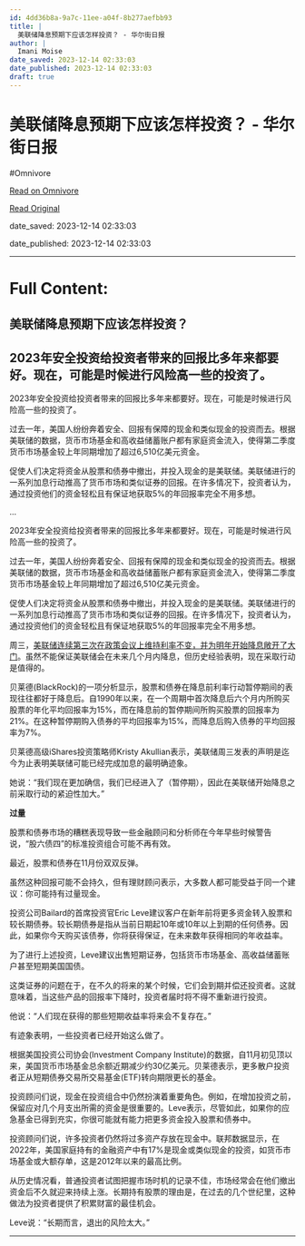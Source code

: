 ```yaml
---
id: 4dd36b8a-9a7c-11ee-a04f-8b277aefbb93
title: |
  美联储降息预期下应该怎样投资？ - 华尔街日报
author: |
  Imani Moise
date_saved: 2023-12-14 02:33:03
date_published: 2023-12-14 02:33:03
draft: true
---
```


# 美联储降息预期下应该怎样投资？ - 华尔街日报
#Omnivore

[Read on Omnivore](https://omnivore.app/me/-18c684cd96b)

[Read Original](https://cn.wsj.com/amp/articles/%E7%BE%8E%E8%81%94%E5%82%A8%E9%99%8D%E6%81%AF%E9%A2%84%E6%9C%9F%E4%B8%8B%E5%BA%94%E8%AF%A5%E6%80%8E%E6%A0%B7%E6%8A%95%E8%B5%84-5c23abd8)

date_saved: 2023-12-14 02:33:03

date_published: 2023-12-14 02:33:03

--- 

# Full Content: 

##  美联储降息预期下应该怎样投资？

## 2023年安全投资给投资者带来的回报比多年来都要好。现在，可能是时候进行风险高一些的投资了。

2023年安全投资给投资者带来的回报比多年来都要好。现在，可能是时候进行风险高一些的投资了。

过去一年，美国人纷纷奔着安全、回报有保障的现金和类似现金的投资而去。根据美联储的数据，货币市场基金和高收益储蓄账户都有家庭资金流入，使得第二季度货币市场基金较上年同期增加了超过6,510亿美元资金。

促使人们决定将资金从股票和债券中撤出，并投入现金的是美联储。美联储进行的一系列加息行动推高了货币市场和类似证券的回报。在许多情况下，投资者认为，通过投资他们的资金轻松且有保证地获取5%的年回报率完全不用多想。

...

2023年安全投资给投资者带来的回报比多年来都要好。现在，可能是时候进行风险高一些的投资了。

过去一年，美国人纷纷奔着安全、回报有保障的现金和类似现金的投资而去。根据美联储的数据，货币市场基金和高收益储蓄账户都有家庭资金流入，使得第二季度货币市场基金较上年同期增加了超过6,510亿美元资金。

促使人们决定将资金从股票和债券中撤出，并投入现金的是美联储。美联储进行的一系列加息行动推高了货币市场和类似证券的回报。在许多情况下，投资者认为，通过投资他们的资金轻松且有保证地获取5%的年回报率完全不用多想。

周三，[美联储连续第三次在政策会议上维持利率不变，并为明年开始降息敞开了大门](https://cn.wsj.com/articles/CN-FED-20231214071258)。虽然不能保证美联储会在未来几个月内降息，但历史经验表明，现在采取行动是值得的。

贝莱德(BlackRock)的一项分析显示，股票和债券在降息前利率行动暂停期间的表现往往都好于降息后。自1990年以来，在一个周期中首次降息后六个月内所购买股票的年化平均回报率为15%，而在降息前的暂停期间所购买股票的回报率为21%。在这种暂停期购入债券的平均回报率为15%，而降息后购入债券的平均回报率为7%。

贝莱德高级iShares投资策略师Kristy Akullian表示，美联储周三发表的声明是迄今为止表明美联储可能已经完成加息的最明确迹象。

她说：“我们现在更加确信，我们已经进入了（暂停期），因此在美联储开始降息之前采取行动的紧迫性加大。”

**过量**

股票和债券市场的糟糕表现导致一些金融顾问和分析师在今年早些时候警告说，“股六债四”的标准投资组合可能不再有效。

最近，股票和债券在11月份双双反弹。

虽然这种回报可能不会持久，但有理财顾问表示，大多数人都可能受益于同一个建议：你可能持有过量现金。

投资公司Bailard的首席投资官Eric Leve建议客户在新年前将更多资金转入股票和较长期债券。较长期债券是指从当前日期起10年或10年以上到期的任何债券。因此，如果你今天购买该债券，你将获得保证，在未来数年获得相同的年收益率。

为了进行上述投资，Leve建议出售短期证券，包括货币市场基金、高收益储蓄账户甚至短期美国国债。

这类证券的问题在于，在不久的将来的某个时候，它们会到期并偿还投资者。这就意味着，当这些产品的回报率下降时，投资者届时将不得不重新进行投资。

他说：“人们现在获得的那些短期收益率将来会不复存在。”

有迹象表明，一些投资者已经开始这么做了。

根据美国投资公司协会(Investment Company Institute)的数据，自11月初见顶以来，美国货币市场基金总余额近期减少约30亿美元。贝莱德表示，更多散户投资者正从短期债券交易所交易基金(ETF)转向期限更长的基金。

投资顾问们说，现金在投资组合中仍然扮演着重要角色。例如，在增加投资之前，保留应对几个月支出所需的资金是很重要的。Leve表示，尽管如此，如果你的应急基金已得到充实，你很可能就有能力把更多资金投入股票和债券中。

投资顾问们说，许多投资者仍然将过多资产存放在现金中。联邦数据显示，在2022年，美国家庭持有的金融资产中有17%是现金或类似现金的投资，如货币市场基金或大额存单，这是2012年以来的最高比例。

从历史情况看，普通投资者试图把握市场时机的记录不佳，市场经常会在他们撤出资金后不久就迎来持续上涨。长期持有股票的理由是，在过去的几个世纪里，这种做法为投资者提供了积累财富的最佳机会。

Leve说：“长期而言，退出的风险太大。”

---

